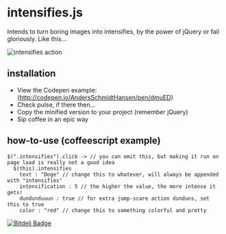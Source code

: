 intensifies.js
==============

Intends to turn boring images into intensifies, by the power of jQuery or fail gloriously. Like this...

![intensifies action](http://i.imgur.com/IaLG69W.gif "Intensifies in all its glory")


installation
---------------------------------------

* View the Codepen example: (http://codepen.io/AndersSchmidtHansen/pen/dmuED)
* Check pulse, if there then...
* Copy the minified version to your project (remember jQuery)
* Sip coffee in an epic way


how-to-use (coffeescript example)
---------------------------------------

```
$(".intensifies").click -> // you can omit this, but making it run on page load is really not a good idea
  $(this).intensifies
    text : "Doge" // change this to whatever, will always be appended with "intensifies"
    intensification : 5 // the higher the value, the more intense it gets!
    dundunduuun : true // for extra jump-scare action dunduns, set this to true
    color : "red" // change this to something colorful and pretty
```



[![Bitdeli Badge](https://d2weczhvl823v0.cloudfront.net/AndersSchmidtHansen/intensifies/trend.png)](https://bitdeli.com/free "Bitdeli Badge")

